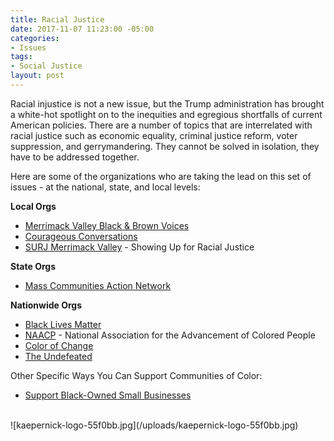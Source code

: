 ```yaml
---
title: Racial Justice
date: 2017-11-07 11:23:00 -05:00
categories:
- Issues
tags:
- Social Justice
layout: post
---
```


Racial injustice is not a new issue, but the Trump administration has brought a white-hot spotlight on to the inequities and egregious shortfalls of current American policies. There are a number of topics that are interrelated with racial justice such as economic equality, criminal justice reform, voter suppression, and gerrymandering. They cannot be solved in isolation, they have to be addressed together. 

Here are some of the organizations who are taking the lead on this set of issues - at the national, state, and local levels:

**Local Orgs**
* [Merrimack Valley Black & Brown Voices](https://www.mvbbvoices.org/)
* [Courageous Conversations](https://courageousconversation.com/)
* [SURJ Merrimack Valley](http://www.showingupforracialjustice.org/) - Showing Up for Racial Justice

**State Orgs**
* [Mass Communities Action Network](http://www.mcan-pico.org/)

**Nationwide Orgs**
* [Black Lives Matter](https://blacklivesmatter.com/)
* [NAACP](http://www.naacp.org/) - National Association for the Advancement of Colored People
* [Color of Change](https://www.colorofchange.org)
* [The Undefeated](https://theundefeated.com/)

Other Specific Ways You Can Support Communities of Color:
* [Support Black-Owned Small Businesses](https://www.finimpact.com/blacklivesmatter-support-black-owned-small-businesses/)

<BR>
![kaepernick-logo-55f0bb.jpg](/uploads/kaepernick-logo-55f0bb.jpg)